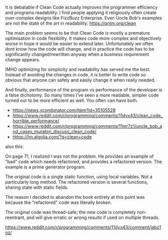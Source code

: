 It is debatable if Clean Code actually improves the programmer efficiency and programs readability. I find people applying it religiously often create over-complex designs like FizzBuzz Enterprise.
Even Uncle Bob's examples are not the state of the art in readability: https://qntm.org/clean

The main problem seems to be that Clean Code is mostly a premature optimisation in code flexibility. It makes code more complex and objectively worse in hope it would be easier to extend later. Unfortunately we often dont know how the code will change, and in practice the code has to be significantly changed/rewritten anyway when a business requirement change appears.

IMHO optimizing for simplicity and readability has served me the best. Instead of avoiding the changes in code, it is better to write code so obvious that anyone can safely and easily change it when really needed.

And finally, performance of the program vs performance of the developer is a false dichotomy. So many times I've seen a more readable, simpler code turned out to be more efficient as well. You often can have both.

- https://news.ycombinator.com/item?id=35105528
- https://www.reddit.com/r/programming/comments/11dyx43/clean_code_horrible_performance/
- https://www.reddit.com/r/programming/comments/11mr7z1/uncle_bob_and_casey_muratori_discuss_clean_code/
- https://hn.algolia.com/?q=clean+code

also this:

On page 71, I realized I was not the problem. He provides an example of "bad" code which needs refactored, and provides a refactored version. The example is a prime generator program.

The original code is a single static function, using local variables. Not a particularly long method. The refactored version is several functions, sharing state with static fields.

The reason I decided to abandon the book entirely at this point was because the "refactored" code was literally broken.

The original code was thread-safe; the new code is completely non-reentrant, and will give erratic or wrong results if used on multiple threads.

https://www.reddit.com/r/programming/comments/11dyx43/comment/jabz1oz/
